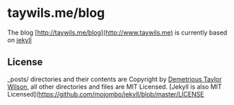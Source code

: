 # taywils.me/blog

The blog [http://taywils.me/blog](http://www.taywils.me) is currently based on [jekyll](http://github.com/mojombo/jekyll)

## License

   _posts/ directories and their contents are Copyright by [Demetrious Taylor Wilson](https://github.com/taywils), all other directories and files are MIT Licensed. [Jekyll is also  MIT Licensed](https://github.com/mojombo/jekyll/blob/master/LICENSE
